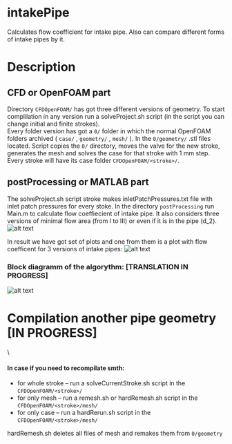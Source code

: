 # intakePipe
Calculates flow coefficient for intake pipe. Also can compare different forms of intake pipes by it.

# Description
## CFD or OpenFOAM part
Directory `CFDOpenFOAM/` has got three different versions of geometry. To start complilation in any version run a solveProject.sh script (in the script you can change initial and finite strokes).\
Every folder version has got a `0/` folder in which the normal OpenFOAM folders archived ( `case/` , `geometry/` , `mesh/` ). In the `0/geometry/` .stl files located. Script copies the `0/` directory, moves the valve for the new stroke, generates the mesh and solves the case for that stroke with 1 mm step. Every stroke will have its case folder `CFDOpenFOAM/<stroke>/`.

## postProcessing or MATLAB part
The solveProject.sh script stroke makes inletPatchPressures.txt file with inlet patch pressures for every stoke.
In the directory `postProcessing` run Main.m to calculate flow coeffiecient of intake pipe. It also considers three versions of minimal flow area (from I to III) or even if it is in the pipe (d_2).
![alt text](https://github.com/StasF1/READMEPictures/blob/master/intakePipe/threeCones.png)

In result we have got set of plots and one from them is a plot with flow coefficent for 3 versions of intake pipes:
![alt text](https://github.com/StasF1/READMEPictures/blob/master/intakePipe/mu.png)

### Block diagramm of the algorythm: [TRANSLATION IN PROGRESS]
![alt text](https://github.com/StasF1/READMEPictures/blob/master/intakePipe/blockDiagram.png)

# Compilation another pipe geometry [IN PROGRESS]
\
#### In case if you need to recompilate smth:
- for whole stroke – run a solveCurrentStroke.sh script in the `CFDOpenFOAM/<stroke>/`
- for only mesh – run a remesh.sh or hardRemesh.sh script in the `CFDOpenFOAM/<stroke>/mesh/`
- for only case – run a hardRerun.sh script in the `CFDOpenFOAM/<stroke>/mesh/`

hardRemesh.sh deletes all files of mesh and remakes them from `0/geometry`
